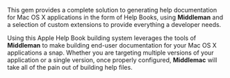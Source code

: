 This gem provides a complete solution to generating help documentation for
Mac OS X applications in the form of Help Books, using **Middleman** and a
selection of custom extensions to provide everything a developer needs.

Using this Apple Help Book building system leverages the tools of **Middleman**
to make building end-user documentation for your Mac OS X applications a snap.
Whether you are targeting multiple versions of your application or a single
version, once properly configured, **Middlemac** will take all of the pain out
of building help files.

